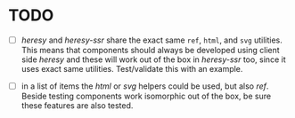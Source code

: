 # TODO

 -[ ] _heresy_ and _heresy-ssr_ share the exact same `ref`, `html`, and `svg` utilities. This means that components should always be developed using client side _heresy_ and these will work out of the box in _heresy-ssr_ too, since it uses exact same utilities. Test/validate this with an example.

 -[ ] in a list of items the _html_ or _svg_ helpers could be used, but also _ref_. Beside testing components work isomorphic out of the box, be sure these features are also tested.
